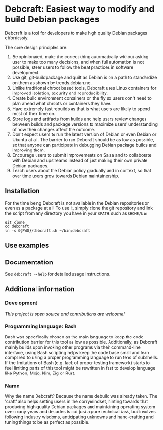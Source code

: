 # Debcraft: Easiest way to modify and build Debian packages

Debcraft is a tool for developers to make high quality Debian packages effortlessly.

The core design principles are:
1. Be opinionated, make the correct thing automatically without asking user to make too many decisions, and when full automation is not possible, steer users to follow the beat practices in software development.
2. Use git, git-buildpackage and quilt as Debian is on a path to standardize on them as shown by trends.debian.net.
3. Unlike traditional chroot based tools, Debcraft uses Linux containers for improved isolation, security and reproducibility.
4. Create build environment containers on the fly so users don't need to plan ahead what chroots or containers they have.
5. Have extremely fast rebuilds as that is what users are likely to spend most of their time on.
6. Store logs and artifacts from builds and help users review changes between builds and package versions to maximize users' understanding of how their changes affect the outcome.
7. Don't expect users to run the latest version of Debian or even Debian or Ubuntu at all. The barrier to run Debcraft should be as low as possible, so that anyone can participate in debugging Debian package builds and improving them.
8. Encourage users to submit improvements on Salsa and to collaborate with Debian and upstreams instead of just making their own private Debian packages.
9. Teach users about the Debian policy gradually and in context, so that over time users grow towards Debian maintainership.


## Installation

For the time being Debcraft is not available in the Debian repositories or even as a package at all. To use it, simply clone the git repository and link the script from any directory you have in your `$PATH`, such as `$HOME/bin`

```
git clone
cd debcraft
ln -s ${PWD}/debcraft.sh ~/bin/debcraft
```

## Use examples

## Documentation

See `debcraft --help` for detailed usage instructions.

## Additional information

### Development

*This project is open source and contributions are welcome!*


### Programming language: Bash

Bash was specifically chosen as the main language to keep the code contribution barrier for this tool as low as possible. Additionally, as Debcraft mainly builds upon invoking other programs via their command-line interface, using Bash scripting helps keep the code base small and lean compared to using a proper programming language to run tens of subshells. If the limitations of Bash (e.g. lack of proper testing framework) starts to feel limiting parts of this tool might be rewritten in fast to develop language like Python, Mojo, Nim, Zig or Rust.

### Name

Why the name Debcraft? Because the name debuild was already taken. The 'craft' also helps setting users in the corrymindset, hinting towards that producing high quality Debian packages and maintaining operating system over many years and decades is not just a pure technical task, but involves following industry wisdoms, anticipating unknowns and hand-crafting and tuning things to be as perfect as possible.
